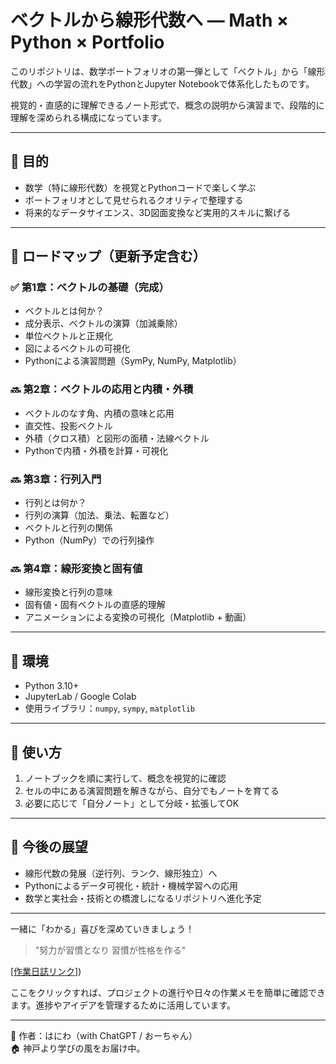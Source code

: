 # ベクトルから線形代数へ ― Math × Python × Portfolio

このリポジトリは、数学ポートフォリオの第一弾として「ベクトル」から「線形代数」への学習の流れをPythonとJupyter Notebookで体系化したものです。

視覚的・直感的に理解できるノート形式で、概念の説明から演習まで、段階的に理解を深められる構成になっています。

---

## 🎯 目的
- 数学（特に線形代数）を視覚とPythonコードで楽しく学ぶ
- ポートフォリオとして見せられるクオリティで整理する
- 将来的なデータサイエンス、3D図面変換など実用的スキルに繋げる

---

## 🧭 ロードマップ（更新予定含む）

### ✅ 第1章：ベクトルの基礎（完成）
- ベクトルとは何か？
- 成分表示、ベクトルの演算（加減乗除）
- 単位ベクトルと正規化
- 図によるベクトルの可視化
- Pythonによる演習問題（SymPy, NumPy, Matplotlib）

### 🔜 第2章：ベクトルの応用と内積・外積
- ベクトルのなす角、内積の意味と応用
- 直交性、投影ベクトル
- 外積（クロス積）と図形の面積・法線ベクトル
- Pythonで内積・外積を計算・可視化

### 🔜 第3章：行列入門
- 行列とは何か？
- 行列の演算（加法、乗法、転置など）
- ベクトルと行列の関係
- Python（NumPy）での行列操作

### 🔜 第4章：線形変換と固有値
- 線形変換と行列の意味
- 固有値・固有ベクトルの直感的理解
- アニメーションによる変換の可視化（Matplotlib + 動画）

---

## 🔧 環境
- Python 3.10+
- JupyterLab / Google Colab
- 使用ライブラリ：`numpy`, `sympy`, `matplotlib`

---

## 📌 使い方
1. ノートブックを順に実行して、概念を視覚的に確認
2. セルの中にある演習問題を解きながら、自分でもノートを育てる
3. 必要に応じて「自分ノート」として分岐・拡張してOK

---

## 🚀 今後の展望
- 線形代数の発展（逆行列、ランク、線形独立）へ
- Pythonによるデータ可視化・統計・機械学習への応用
- 数学と実社会・技術との橋渡しになるリポジトリへ進化予定

---

一緒に「わかる」喜びを深めていきましょう！

> "努力が習慣となり 習慣が性格を作る"

 [[作業日誌リンク]](https://github.com/yukimasa0705/maze_python/tree/main/dailyReport))

ここをクリックすれば、プロジェクトの進行や日々の作業メモを簡単に確認できます。進捗やアイデアを管理するために活用しています。

---

🧠 作者：はにわ（with ChatGPT / おーちゃん）  
🏠 神戸より学びの風をお届け中。

